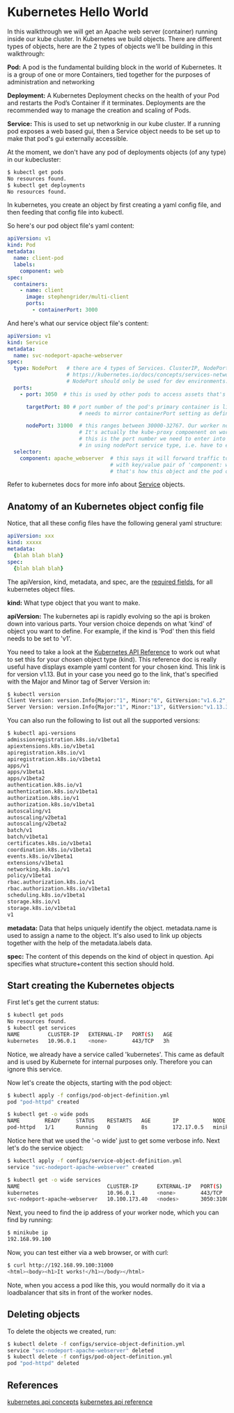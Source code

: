 # Kubernetes Hello World

In this walkthrough we will get an Apache web server (container) running inside our kube cluster. In Kubernetes we build objects. There are different types of objects, here are the 2 types of objects we'll be building in this walkthrough:

**Pod:** A pod is the fundamental building block in the world of Kubernetes. It is a group of one or more Containers, tied together for the purposes of administration and networking

**Deployment:** A Kubernetes Deployment checks on the health of your Pod and restarts the Pod’s Container if it terminates. Deployments are the recommended way to manage the creation and scaling of Pods.

**Service:** This is used to set up networknig in our kube cluster. If a running pod exposes a web based gui, then a Service object needs to be set up to make that pod's gui externally accessible.

At the moment, we don't have any pod of deployments objects (of any type) in our kubecluster:

```bash
$ kubectl get pods
No resources found.
$ kubectl get deployments
No resources found.
```

In kubernetes, you create an object by first creating a yaml config file, and then feeding that config file into kubectl.

So here's our pod object file's yaml content:

```yaml
apiVersion: v1
kind: Pod
metadata:
  name: client-pod
  labels:
    component: web
spec:
  containers:
    - name: client
      image: stephengrider/multi-client
      ports:
        - containerPort: 3000

```

And here's what our service object file's content:

```yaml
apiVersion: v1
kind: Service
metadata:
  name: svc-nodeport-apache-webserver
spec:
  type: NodePort   # there are 4 types of Services. ClusterIP, NodePort, LoadBalancer, Ingress.
                   # https://kubernetes.io/docs/concepts/services-networking/service/#publishing-services-service-types
                   # NodePort should only be used for dev environments.
  ports:
    - port: 3050  # this is used by other pods to access assets that's avialable in our demo conainer

      targetPort: 80 # port number of the pod's primary container is listening on. So
                       # needs to mirror containerPort setting as defined in the object config file.

      nodePort: 31000  # this ranges between 30000-32767. Our worker node VM will be listening on this port.
                       # It's actually the kube-proxy compoenent on worker nodes that will start listening on this port.
                       # this is the port number we need to enter into our web browser. That's one of the drawbacks
                       # in using nodePort service type, i.e. have to explicitly specify ugly port numbers in the url
  selector:
    component: apache_webserver  # this says it will forward traffic to object that has metadata.label entry
                                 # with key/value pair of 'component: web'
                                 # that's how this object and the pod object links together.
```

Refer to kubernetes docs for more info about [Service](https://kubernetes.io/docs/concepts/services-networking/service/) objects.

## Anatomy of an Kubernetes object config file

Notice, that all these config files have the following general yaml structure:

```yaml
apiVersion: xxx
kind: xxxxx
metadata:
  {blah blah blah}
spec:
  {blah blah blah}
```

The apiVersion, kind, metadata, and spec, are the [required fields](https://kubernetes.io/docs/concepts/overview/working-with-objects/kubernetes-objects/#required-fields), for all kubernetes object files.

**kind:** What type object that you want to make.

**apiVersion:** The kubernetes api is rapidly evolving so the api is broken down into various parts. Your version choice depends on what 'kind' of object you want to define.  For example, if the kind is 'Pod' then this field needs to be set to 'v1'.

You need to take a look at the [Kubernetes API Reference](https://kubernetes.io/docs/reference/generated/kubernetes-api/v1.13/) to work out what to set this for your chosen object type (kind). This reference doc is really useful have displays example yaml content for your chosen kind.
This link is for version v1.13. But in your case you need go to the link, that's specified with the Major and Minor tag of Server Version in:

```bash
$ kubectl version
Client Version: version.Info{Major:"1", Minor:"6", GitVersion:"v1.6.2", GitCommit:"477efc3cbe6a7effca06bd1452fa356e2201e1ee", GitTreeState:"clean", BuildDate:"2017-04-19T20:33:11Z", GoVersion:"go1.7.5", Compiler:"gc", Platform:"darwin/amd64"}
Server Version: version.Info{Major:"1", Minor:"13", GitVersion:"v1.13.3", GitCommit:"721bfa751924da8d1680787490c54b9179b1fed0", GitTreeState:"clean", BuildDate:"2019-02-01T20:00:57Z", GoVersion:"go1.11.5", Compiler:"gc", Platform:"linux/amd64"}
```

You can also run the following to list out all the supported versions:

```bash
$ kubectl api-versions
admissionregistration.k8s.io/v1beta1
apiextensions.k8s.io/v1beta1
apiregistration.k8s.io/v1
apiregistration.k8s.io/v1beta1
apps/v1
apps/v1beta1
apps/v1beta2
authentication.k8s.io/v1
authentication.k8s.io/v1beta1
authorization.k8s.io/v1
authorization.k8s.io/v1beta1
autoscaling/v1
autoscaling/v2beta1
autoscaling/v2beta2
batch/v1
batch/v1beta1
certificates.k8s.io/v1beta1
coordination.k8s.io/v1beta1
events.k8s.io/v1beta1
extensions/v1beta1
networking.k8s.io/v1
policy/v1beta1
rbac.authorization.k8s.io/v1
rbac.authorization.k8s.io/v1beta1
scheduling.k8s.io/v1beta1
storage.k8s.io/v1
storage.k8s.io/v1beta1
v1
```

**metadata:** Data that helps uniquely identify the object. metadata.name is used to assign a name to the object. It's also used to link up objects together with the help of the metadata.labels data.

**spec:** The content of this depends on the kind of object in question. Api specifies what structure+content this section should hold.

## Start creating the Kubernetes objects

First let's get the current status:

```bash
$ kubectl get pods
No resources found.
$ kubectl get services
NAME         CLUSTER-IP   EXTERNAL-IP   PORT(S)   AGE
kubernetes   10.96.0.1    <none>        443/TCP   3h
```

Notice, we already have a service called 'kubernetes'. This came as default and is used by Kubernete for internal purposes only. Therefore you can ignore this service.

Now let's create the objects, starting with the pod object:

```bash
$ kubectl apply -f configs/pod-object-definition.yml
pod "pod-httpd" created

$ kubectl get -o wide pods
NAME        READY     STATUS    RESTARTS   AGE       IP           NODE
pod-httpd   1/1       Running   0          8s        172.17.0.5   minikube
```

Notice here that we used the '-o wide' just to get some verbose info. Next let's do the service object:

```bash
$ kubectl apply -f configs/service-object-definition.yml
service "svc-nodeport-apache-webserver" created

$ kubectl get -o wide services
NAME                            CLUSTER-IP      EXTERNAL-IP   PORT(S)          AGE       SELECTOR
kubernetes                      10.96.0.1       <none>        443/TCP          4h        <none>
svc-nodeport-apache-webserver   10.100.173.40   <nodes>       3050:31000/TCP   7s        component=apache_webserver
```

Next, you need to find the ip address of your worker node, which you can find by running:

```bash
$ minikube ip
192.168.99.100
```

Now, you can test either via a web browser, or with curl:

```bash
$ curl http://192.168.99.100:31000
<html><body><h1>It works!</h1></body></html>
```

Note, when you access a pod like this, you would normally do it via a loadbalancer that sits in front of the worker nodes.

## Deleting objects

To delete the objects we created, run:

```bash
$ kubectl delete -f configs/service-object-definition.yml
service "svc-nodeport-apache-webserver" deleted
$ kubectl delete -f configs/pod-object-definition.yml
pod "pod-httpd" deleted
```

## References

[kubernetes api concepts](https://kubernetes.io/docs/concepts/overview/kubernetes-api/)
[kubernetes api reference](https://kubernetes.io/docs/reference/generated/kubernetes-api/v1.13/)